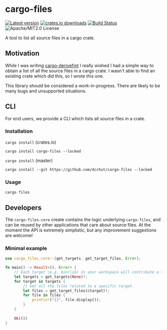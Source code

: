 # cargo-files

[![Latest version](https://img.shields.io/crates/v/cargo-files)](https://crates.io/crates/cargo-files)
[![crates.io downloads](https://img.shields.io/crates/d/cargo-files)](https://crates.io/crates/cargo-files)
[![Build Status](https://img.shields.io/github/actions/workflow/status/dcchut/cargo-files/ci.yml?branch=master)](https://github.com/dcchut/cargo-files/actions)
![Apache/MIT2.0 License](https://img.shields.io/crates/l/cargo-files)

A tool to list all source files in a cargo crate.

## Motivation

While I was writing [cargo-derivefmt](https://github.com/dcchut/cargo-derivefmt) I really
wished I had a simple way to obtain a list of all the source files in a cargo crate.
I wasn't able to find an existing crate which did this, so I wrote this one.

This library should be considered a work-in-progress.  There are likely to be many bugs
and unsupported situations.

## CLI

For end users, we provide a CLI which lists all source files in a crate.

### Installation

`cargo install` (crates.io)
```shell
cargo install cargo-files --locked
```

`cargo install` (master)
```shell
cargo install --git https://github.com/dcchut/cargo-files --locked
```

### Usage

```shell
cargo files
```

## Developers

The `cargo-files-core` create contains the logic underlying `cargo-files`, and can
be reused by other applications that care about source files.  At the moment the API
is extremely simplistic, but any improvement suggestions are welcome!

### Minimal example

```rust
use cargo_files_core::{get_targets, get_target_files, Error};

fn main() -> Result<(), Error> {
    // Each target (e.g. bin/lib) in your workspace will contribute a target.
    let targets = get_targets(None)?;
    for target in targets {
        // Get all the files related to a specific target.
        let files = get_target_files(&target)?;
        for file in files {
            println!("{}", file.display());
        }
    }
    
    Ok(())
}
```

